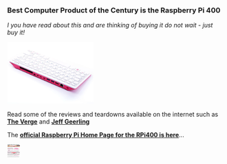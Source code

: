 ### Best Computer Product of the Century is the Raspberry Pi 400

*I you have read about this and are thinking of buying it do not wait - just buy it!*

<p align="left">
<img src="images/image2.jpeg" width="200" /> 

Read some of the reviews and teardowns available on the internet such as [**The Verge**](https://www.theverge.com/2020/11/2/21542278/raspberry-pi-400-keyboard-computer-arm-release-date-news-features) and [**Jeff Geerling**](https://www.jeffgeerling.com/blog/2020/raspberry-pi-400-teardown-and-review)

The [**official Raspberry Pi Home Page for the RPi400 is here**](https://www.raspberrypi.org/products/raspberry-pi-400/)...

<p align="left">
<img src="images/RPi400TheVergeReview.png" width="30" height="30"/>  

